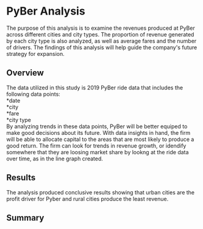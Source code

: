 # PyBer Analysis
The purpose of this analysis is to examine the revenues produced at PyBer across different cities and city types. The proportion of revenue generated by each city type is also analyzed, as well as average fares and the number of drivers. The findings of this analysis will help guide the company's future strategy for expansion.

## Overview
The data utilized in this study is 2019 PyBer ride data that includes the following data points: \
*date \
*city \
*fare \
*city type \
By analyzing trends in these data points, PyBer will be better equiped to make good decisions about its future. With data insights in hand, the firm will be able to allocate capital to the areas that are most likely to produce a good return. The firm can look for trends in revenue growth, or idendify somewhere that they are loosing market share by lookng at the ride data over time, as in the line graph created. 


## Results
The analysis produced conclusive results showing that urban cities are the profit driver for Pyber and rural cities produce the least revenue. 

## Summary
